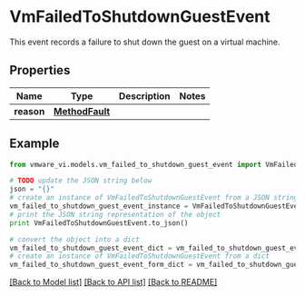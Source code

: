 # VmFailedToShutdownGuestEvent

This event records a failure to shut down the guest on a virtual machine. 

## Properties
Name | Type | Description | Notes
------------ | ------------- | ------------- | -------------
**reason** | [**MethodFault**](MethodFault.md) |  | 

## Example

```python
from vmware_vi.models.vm_failed_to_shutdown_guest_event import VmFailedToShutdownGuestEvent

# TODO update the JSON string below
json = "{}"
# create an instance of VmFailedToShutdownGuestEvent from a JSON string
vm_failed_to_shutdown_guest_event_instance = VmFailedToShutdownGuestEvent.from_json(json)
# print the JSON string representation of the object
print VmFailedToShutdownGuestEvent.to_json()

# convert the object into a dict
vm_failed_to_shutdown_guest_event_dict = vm_failed_to_shutdown_guest_event_instance.to_dict()
# create an instance of VmFailedToShutdownGuestEvent from a dict
vm_failed_to_shutdown_guest_event_form_dict = vm_failed_to_shutdown_guest_event.from_dict(vm_failed_to_shutdown_guest_event_dict)
```
[[Back to Model list]](../README.md#documentation-for-models) [[Back to API list]](../README.md#documentation-for-api-endpoints) [[Back to README]](../README.md)



